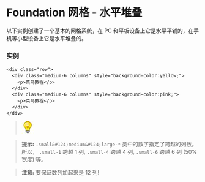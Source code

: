 # Foundation 网格 - 水平堆叠

以下实例创建了一个基本的网格系统，在 PC 和平板设备上它是水平平铺的，在手机等小型设备上它是水平堆叠的。

### 实例

```
<div class="row">
  <div class="medium-6 columns" style="background-color:yellow;">
    <p>菜鸟教程</p>
  </div>
  <div class="medium-6 columns" style="background-color:pink;">
    <p>菜鸟教程</p>
  </div>
</div>

```

> ![Note](img/lamp.jpg)

> **提示:** `.small&#124;medium&#124;large-*` 类中的数字指定了跨越的列数。所以， `.small-1` 跨越 1 列, `.small-4` 跨越 4 列, `.small-6` 跨越 6 列 (50% 宽度) 等。

> **注意:** 要保证数列加起来是 12 列! 
